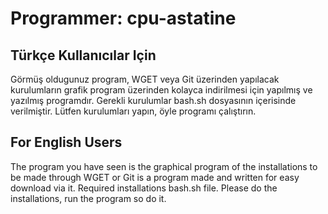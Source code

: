 <h1>Programmer: cpu-astatine</h1>
<h2>Türkçe Kullanıcılar Için</h2>
Görmüş oldugunuz program, WGET veya Git üzerinden yapılacak kurulumların grafik program 
üzerinden kolayca indirilmesi için yapılmış ve yazılmış programdır. Gerekli kurulumlar 
bash.sh dosyasının içerisinde verilmiştir. Lütfen kurulumları yapın, öyle programı çalıştırın.
<br/>
<h2>For English Users</h2>
The program you have seen is the graphical program of the installations to be 
made through WGET or Git is a program made and written for easy download via it. 
Required installations bash.sh file. Please do the installations, run the program so do it.
